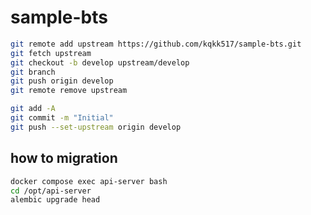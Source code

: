 # sample-bts


```bash
git remote add upstream https://github.com/kqkk517/sample-bts.git
git fetch upstream
git checkout -b develop upstream/develop
git branch
git push origin develop
git remote remove upstream

git add -A
git commit -m "Initial"
git push --set-upstream origin develop
```

## how to migration
```bash
docker compose exec api-server bash
cd /opt/api-server 
alembic upgrade head
```

